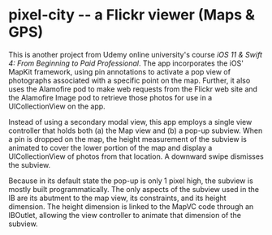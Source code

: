 # pixel-city -- a Flickr viewer (Maps & GPS)
This is another project from Udemy online university's course <i>iOS 11 & Swift 4: From Beginning to Paid Professional</i>. The app incorporates the iOS' MapKit framework, using pin annotations to activate a pop view of photographs associated with a specific point on the map. Further, it also uses the Alamofire pod to make web requests from the Flickr web site and the Alamofire Image pod to retrieve those photos for use in a UICollectionView on the app.

Instead of using a secondary modal view, this app employs a single view controller that holds both (a) the Map view and (b) a pop-up subview. When a pin is dropped on the map, the height measurement of the subview is animated to cover the lower portion of the map and display a UICollectionView of photos from that location. A downward swipe dismisses the subview.

Because in its default state the pop-up is only 1 pixel high, the subview is mostly built programmatically. The only aspects of the subview used in the IB are its abutment to the map view, its constraints, and its height dimension. The height dimension is linked to the MapVC code through an IBOutlet, allowing the view controller to animate that dimension of the subview.
